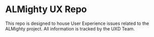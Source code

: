 # ALMighty UX Repo

This repo is designed to house User Experience issues related to the ALMighty project.
 All information is tracked by the UXD Team.